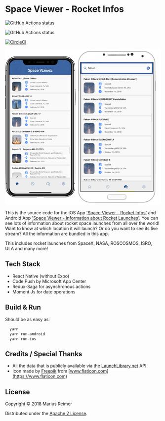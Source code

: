# Space Viewer - Rocket Infos

![GitHub Actions status](https://github.com/reime005/react-native-spaceviewer/workflows/iOS/badge.svg)

![GitHub Actions status](https://github.com/reime005/react-native-spaceviewer/workflows/android/badge.svg)

[![CircleCI](https://circleci.com/gh/reime005/react-native-spaceviewer/tree/master.svg?style=svg)](https://circleci.com/gh/reime005/react-native-spaceviewer/tree/master)

![space-viewer](assets/images/mockup.png)

This is the source code for the iOS App ['Space Viewer - Rocket Infos'](https://itunes.apple.com/us/app/space-viewer-rocket-infos/id1434055829?ls=1&mt=8) and Android App ['Space Viewer - Information about Rocket Launches'](https://play.google.com/store/apps/details?id=com.mariusreimer.spaceviewer). You can see lots of information about rocket space launches from all over the world! Want to know at which location it will launch? Or do you want to see its live stream? All the information are bundled in this app.

This includes rocket launches from SpaceX, NASA, ROSCOSMOS, ISRO, ULA and many more!

## Tech Stack

* React Native (without Expo)
* Code Push by Microsoft App Center
* Redux-Saga for asynchronous actions
* Moment.Js for date operations

## Build & Run
Should be as easy as:

      yarn
      yarn run-android
      yarn run-ios

## Credits / Special Thanks

* All the data that is publicly available via the [LaunchLibrary.net](https://launchlibrary.net) API.
* Icon made by [Freepik](https://www.freepik.com) from [www.flaticon.com](https://www.flaticon.com)

## License
Copyright © 2018 Marius Reimer

Distributed under the [Apache 2 License](http://www.apache.org/licenses/LICENSE-2.0.html).
